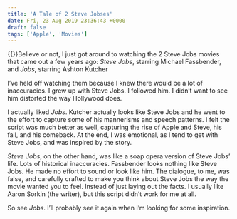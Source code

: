 ```yaml
---
title: 'A Tale of 2 Steve Jobses'
date: Fri, 23 Aug 2019 23:36:43 +0000
draft: false
tags: ['Apple', 'Movies']
---
```


{{<img-left src="/images/jobs.jpg">}}Believe or not, I just got around to watching the 2 Steve Jobs movies that came out a few years ago: _Steve Jobs_, starring Michael Fassbender, and _Jobs_, starring Ashton Kutcher

I’ve held off watching them because I knew there would be a lot of inaccuracies. I grew up with Steve Jobs. I followed him. I didn’t want to see him distorted the way Hollywood does. 

I actually liked _Jobs_. Kutcher actually looks like Steve Jobs and he went to the effort to capture some of his mannerisms and speech patterns. I felt the script was much better as well, capturing the rise of Apple and Steve, his fall, and his comeback. At the end, I was emotional, as I tend to get with Steve Jobs, and was inspired by the story. 

_Steve Jobs_, on the other hand, was like a soap opera version of Steve Jobs’ life. Lots of historical inaccuracies. Fassbender looks nothing like Steve Jobs. He made no effort to sound or look like him. The dialogue, to me, was false, and carefully crafted to make you think about Steve Jobs the way the movie wanted you to feel. Instead of just laying out the facts. I usually like Aaron Sorkin (the writer), but this script didn’t work for me at all. 

So see _Jobs_. I’ll probably see it again when I’m looking for some inspiration.
